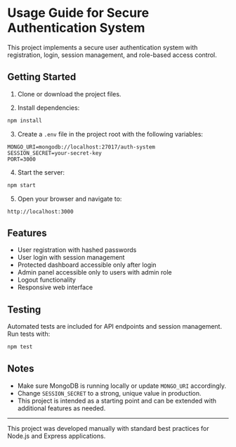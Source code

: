 # Usage Guide for Secure Authentication System

This project implements a secure user authentication system with registration, login, session management, and role-based access control.

## Getting Started

1. Clone or download the project files.

2. Install dependencies:

```bash
npm install
```

3. Create a `.env` file in the project root with the following variables:

```
MONGO_URI=mongodb://localhost:27017/auth-system
SESSION_SECRET=your-secret-key
PORT=3000
```

4. Start the server:

```bash
npm start
```

5. Open your browser and navigate to:

```
http://localhost:3000
```

## Features

- User registration with hashed passwords
- User login with session management
- Protected dashboard accessible only after login
- Admin panel accessible only to users with admin role
- Logout functionality
- Responsive web interface

## Testing

Automated tests are included for API endpoints and session management. Run tests with:

```bash
npm test
```

## Notes

- Make sure MongoDB is running locally or update `MONGO_URI` accordingly.
- Change `SESSION_SECRET` to a strong, unique value in production.
- This project is intended as a starting point and can be extended with additional features as needed.

---

This project was developed manually with standard best practices for Node.js and Express applications.
